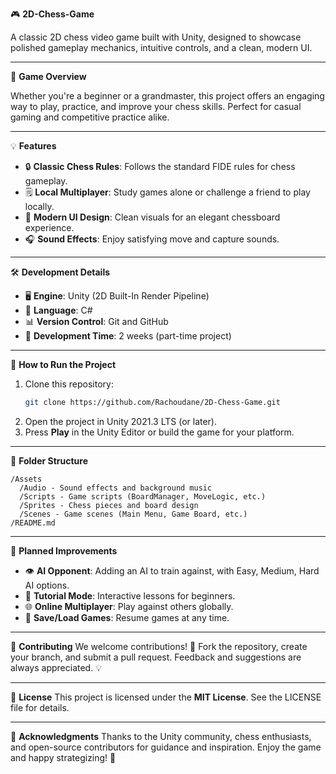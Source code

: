 🎮 **2D-Chess-Game**

A classic 2D chess video game built with Unity, designed to showcase polished gameplay mechanics, intuitive controls, and a clean, modern UI.

---

🌟 **Game Overview**

Whether you're a beginner or a grandmaster, this project offers an engaging way to play, practice, and improve your chess skills. Perfect for casual gaming and competitive practice alike.

---

💡 **Features**
- 🔒 **Classic Chess Rules**: Follows the standard FIDE rules for chess gameplay.
- 🗒️ **Local Multiplayer**: Study games alone or challenge a friend to play locally.
- 🎨 **Modern UI Design**: Clean visuals for an elegant chessboard experience.
- 🎧 **Sound Effects**: Enjoy satisfying move and capture sounds.

---

🛠️ **Development Details**
- 🖥 **Engine**: Unity (2D Built-In Render Pipeline)
- 📝 **Language**: C#
- 📊 **Version Control**: Git and GitHub
- 📝 **Development Time**: 2 weeks (part-time project)

---

🚀 **How to Run the Project**
1. Clone this repository:
   ```bash
   git clone https://github.com/Rachoudane/2D-Chess-Game.git
   ```
2. Open the project in Unity 2021.3 LTS (or later).
3. Press **Play** in the Unity Editor or build the game for your platform.

---

📂 **Folder Structure**
```
/Assets
  /Audio - Sound effects and background music
  /Scripts - Game scripts (BoardManager, MoveLogic, etc.)
  /Sprites - Chess pieces and board design
  /Scenes - Game scenes (Main Menu, Game Board, etc.)
/README.md
```

---

🔧 **Planned Improvements**
- 👁 **AI Opponent**: Adding an AI to train against, with Easy, Medium, Hard AI options.
- 🎥 **Tutorial Mode**: Interactive lessons for beginners.
- 🌐 **Online Multiplayer**: Play against others globally.
- 🔄 **Save/Load Games**: Resume games at any time.

---

🤝 **Contributing**
We welcome contributions! 🎉 Fork the repository, create your branch, and submit a pull request. Feedback and suggestions are always appreciated. 💡

---

💼 **License**
This project is licensed under the **MIT License**. See the LICENSE file for details.

---

💟 **Acknowledgments**
Thanks to the Unity community, chess enthusiasts, and open-source contributors for guidance and inspiration. Enjoy the game and happy strategizing! 👑


